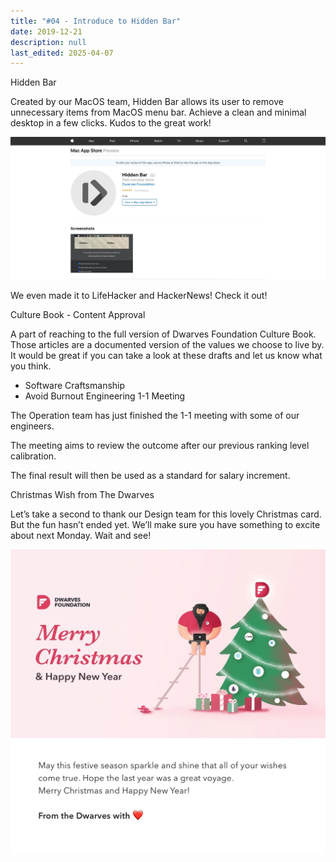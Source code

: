 ```yaml
---
title: "#04 - Introduce to Hidden Bar"
date: 2019-12-21
description: null
last_edited: 2025-04-07
---
```


Hidden Bar

Created by our MacOS team, Hidden Bar allows its user to remove unnecessary items from MacOS menu bar. Achieve a clean and minimal desktop in a few clicks. Kudos to the great work!

![](assets/notion-image-1744007182184-moy94.webp)

We even made it to LifeHacker and HackerNews! Check it out!

Culture Book - Content Approval

A part of reaching to the full version of Dwarves Foundation Culture Book. Those articles are a documented version of the values we choose to live by. It would be great if you can take a look at these drafts and let us know what you think.

- Software Craftsmanship
- Avoid Burnout
  Engineering 1-1 Meeting

The Operation team has just finished the 1-1 meeting with some of our engineers.

The meeting aims to review the outcome after our previous ranking level calibration.

The final result will then be used as a standard for salary increment.

Christmas Wish from The Dwarves

Let’s take a second to thank our Design team for this lovely Christmas card. But the fun hasn’t ended yet. We’ll make sure you have something to excite about next Monday. Wait and see!

![](assets/notion-image-1744007182341-8dwbi.webp)
